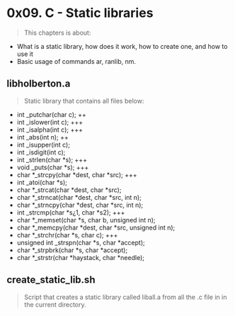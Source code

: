 # 0x09. C - Static libraries
> This chapters is about:
+ What is a static library, how does it work, how to create one, and how to use it
+ Basic usage of commands ar, ranlib, nm.

## libholberton.a
> Static library that contains all files below:
+ int _putchar(char c); ++
+ int _islower(int c); +++
+ int _isalpha(int c); +++
+ int _abs(int n); ++
+ int _isupper(int c);
+ int _isdigit(int c);
+ int _strlen(char *s); +++
+ void _puts(char *s); +++
+ char *_strcpy(char *dest, char *src); +++
+ int _atoi(char *s);
+ char *_strcat(char *dest, char *src);
+ char *_strncat(char *dest, char *src, int n);
+ char *_strncpy(char *dest, char *src, int n);
+ int _strcmp(char *s¿1, char *s2); +++
+ char *_memset(char *s, char b, unsigned int n);
+ char *_memcpy(char *dest, char *src, unsigned int n);
+ char *_strchr(char *s, char c); +++
+ unsigned int _strspn(char *s, char *accept);
+ char *_strpbrk(char *s, char *accept);
+ char *_strstr(char *haystack, char *needle);

## create_static_lib.sh
> Script that creates a static library called liball.a from all the .c file in
in the current directory.